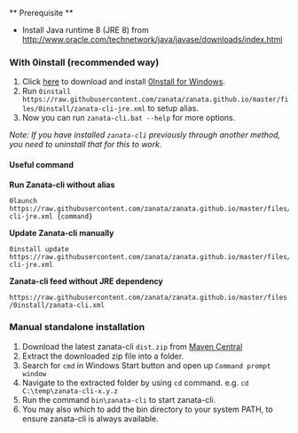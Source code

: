 ** Prerequisite **
- Install Java runtime 8 (JRE 8) from http://www.oracle.com/technetwork/java/javase/downloads/index.html

### With 0install (recommended way)
1. Click [here](http://0install.de/files/zero-install.exe) to download and install [0Install for Windows](http://0install.net/install-windows.html).
2. Run `0install https://raw.githubusercontent.com/zanata/zanata.github.io/master/files/0install/zanata-cli-jre.xml` to setup alias.
3. Now you can run `zanata-cli.bat --help` for more options.

*Note: If you have installed `zanata-cli` previously through another method, you need to uninstall that for this to work.*

#### Useful command

**Run Zanata-cli without alias**
```
0launch https://raw.githubusercontent.com/zanata/zanata.github.io/master/files/0install/zanata-cli-jre.xml {command}
```

**Update Zanata-cli manually**
```
0install update https://raw.githubusercontent.com/zanata/zanata.github.io/master/files/0install/zanata-cli-jre.xml
```

**Zanata-cli feed without JRE dependency**

`https://raw.githubusercontent.com/zanata/zanata.github.io/master/files/0install/zanata-cli.xml`

### Manual standalone installation

1. Download the latest zanata-cli `dist.zip` from [Maven Central](https://search.maven.org/#search%7Cga%7C1%7Cg%3Aorg.zanata%20a%3Azanata-cli)
2. Extract the downloaded zip file into a folder.
3. Search for `cmd` in Windows Start button and open up `Command prompt window`
4. Navigate to the extracted folder by using `cd` command. e.g. `cd C:\temp\zanata-cli-x.y.z`
5. Run the command `bin\zanata-cli` to start zanata-cli.
6. You may also which to add the bin directory to your system PATH, to ensure zanata-cli is always available.
